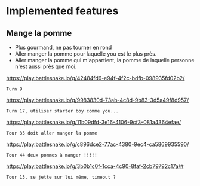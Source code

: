 # Implemented features

## Mange la pomme

- Plus gourmand, ne pas tourner en rond
- Aller manger la pomme pour laquelle you est le plus près.
- Aller manger la pomme qui m'appartient, la pomme de laquelle personne n'est aussi près que moi.

https://play.battlesnake.io/g/42484fd6-e94f-4f2c-bdfb-098935fd02b2/

    Turn 9

https://play.battlesnake.io/g/9983830d-73ab-4c8d-9b83-3d5a49f8d957/

    Turn 17, utiliser starter boy comme you...

https://play.battlesnake.io/g/11b09dfd-3e16-4106-9cf3-081a4364efae/

    Tour 35 doit aller manger la pomme

https://play.battlesnake.io/g/c896dce2-77ac-4380-9ec4-ca5869935590/

    Tour 44 deux pommes à manger !!!!!

https://play.battlesnake.io/g/3b0b1c0f-1cca-4c90-8faf-2cb79792c17a/#

    Tour 13, se jette sur lui même, timeout ?

